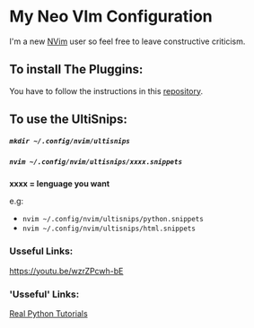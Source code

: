 # My Neo VIm Configuration
I'm a new [NVim](https://neovim.io) user so feel free to leave constructive criticism.

## To install The Pluggins:
You have to follow the instructions in this [repository](https://github.com/junegunn/vim-plug).

## To use the UltiSnips:
##### ```mkdir ~/.config/nvim/ultisnips``` 
##### ```nvim ~/.config/nvim/ultisnips/xxxx.snippets```
**xxxx = lenguage you want**

e.g:
 - ```nvim ~/.config/nvim/ultisnips/python.snippets```  
 - ```nvim ~/.config/nvim/ultisnips/html.snippets```


### Usseful Links:
https://youtu.be/wzrZPcwh-bE

### 'Usseful' Links:
[Real Python Tutorials](https://realpython.com/vim-and-python-a-match-made-in-heaven/)


